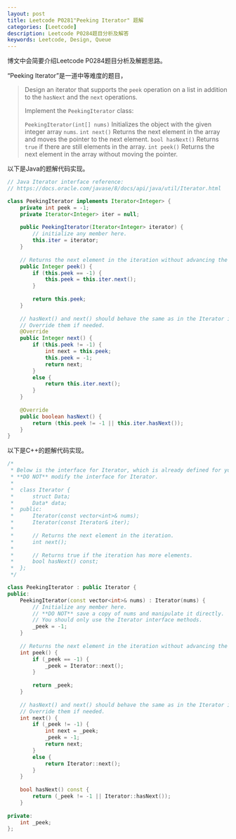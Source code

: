```yaml
---
layout: post
title: Leetcode P0281"Peeking Iterator" 题解
categories: [Leetcode]
description: Leetcode P0284题目分析及解答
keywords: Leetcode, Design, Queue
---
```


博文中会简要介绍Leetcode P0284题目分析及解题思路。

“Peeking Iterator”是一道中等难度的题目，

> Design an iterator that supports the `peek` operation on a list in addition to the `hasNext` and the `next` operations.
> 
> Implement the `PeekingIterator` class:
> 
> `PeekingIterator(int[] nums)` Initializes the object with the given integer array `nums`.
> `int next()` Returns the next element in the array and moves the pointer to the next element.
> `bool hasNext()` Returns `true` if there are still elements in the array.
> `int peek()` Returns the next element in the array without moving the pointer.
> 

以下是Java的题解代码实现。
```java
// Java Iterator interface reference:
// https://docs.oracle.com/javase/8/docs/api/java/util/Iterator.html

class PeekingIterator implements Iterator<Integer> {
    private int peek = -1;
    private Iterator<Integer> iter = null;
    
	public PeekingIterator(Iterator<Integer> iterator) {
	    // initialize any member here.
	    this.iter = iterator;
	}
	
    // Returns the next element in the iteration without advancing the iterator.
	public Integer peek() {
        if (this.peek == -1) {
            this.peek = this.iter.next();
        }
        
        return this.peek;
	}
	
	// hasNext() and next() should behave the same as in the Iterator interface.
	// Override them if needed.
	@Override
	public Integer next() {
	    if (this.peek != -1) {
            int next = this.peek;
            this.peek = -1;
            return next;
        }
        else {
            return this.iter.next();
        }
	}
	
	@Override
	public boolean hasNext() {
	    return (this.peek != -1 || this.iter.hasNext());
	}
}
```

以下是C++的题解代码实现。
```cpp
/*
 * Below is the interface for Iterator, which is already defined for you.
 * **DO NOT** modify the interface for Iterator.
 *
 *  class Iterator {
 *		struct Data;
 * 		Data* data;
 *  public:
 *		Iterator(const vector<int>& nums);
 * 		Iterator(const Iterator& iter);
 *
 * 		// Returns the next element in the iteration.
 *		int next();
 *
 *		// Returns true if the iteration has more elements.
 *		bool hasNext() const;
 *	};
 */

class PeekingIterator : public Iterator {
public:
	PeekingIterator(const vector<int>& nums) : Iterator(nums) {
	    // Initialize any member here.
	    // **DO NOT** save a copy of nums and manipulate it directly.
	    // You should only use the Iterator interface methods.
	    _peek = -1;
	}
	
    // Returns the next element in the iteration without advancing the iterator.
	int peek() {
        if (_peek == -1) {
            _peek = Iterator::next();
        }
        
        return _peek;
	}
	
	// hasNext() and next() should behave the same as in the Iterator interface.
	// Override them if needed.
	int next() {
        if (_peek != -1) {
            int next = _peek;
            _peek = -1;
            return next;
        }
        else {
            return Iterator::next();
        }
	}
	
	bool hasNext() const {
	    return (_peek != -1 || Iterator::hasNext());
	}
    
private:
    int _peek;
};
```
